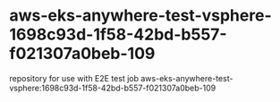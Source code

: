 # aws-eks-anywhere-test-vsphere-1698c93d-1f58-42bd-b557-f021307a0beb-109
repository for use with E2E test job aws-eks-anywhere-test-vsphere:1698c93d-1f58-42bd-b557-f021307a0beb-109

